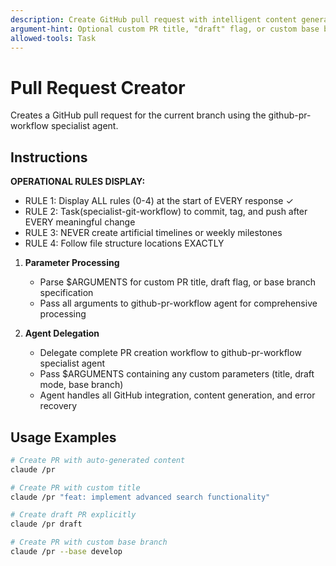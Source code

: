 ```yaml
---
description: Create GitHub pull request with intelligent content generation.
argument-hint: Optional custom PR title, "draft" flag, or custom base branch.
allowed-tools: Task
---
```


# Pull Request Creator

Creates a GitHub pull request for the current branch using the github-pr-workflow specialist agent.

## Instructions

**OPERATIONAL RULES DISPLAY:**
- RULE 1: Display ALL rules (0-4) at the start of EVERY response ✓
- RULE 2: Task(specialist-git-workflow) to commit, tag, and push after EVERY meaningful change
- RULE 3: NEVER create artificial timelines or weekly milestones
- RULE 4: Follow file structure locations EXACTLY

1. **Parameter Processing**
   - Parse $ARGUMENTS for custom PR title, draft flag, or base branch specification
   - Pass all arguments to github-pr-workflow agent for comprehensive processing

2. **Agent Delegation**
   - Delegate complete PR creation workflow to github-pr-workflow specialist agent
   - Pass $ARGUMENTS containing any custom parameters (title, draft mode, base branch)
   - Agent handles all GitHub integration, content generation, and error recovery

## Usage Examples

```bash
# Create PR with auto-generated content
claude /pr

# Create PR with custom title
claude /pr "feat: implement advanced search functionality"

# Create draft PR explicitly
claude /pr draft

# Create PR with custom base branch
claude /pr --base develop
```
